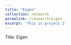 ```yaml
---
title: "Eigen"
collection: research
permalink: /research/eigen
excerpt: 'This is project 2'
---
```


Title: Eigen
